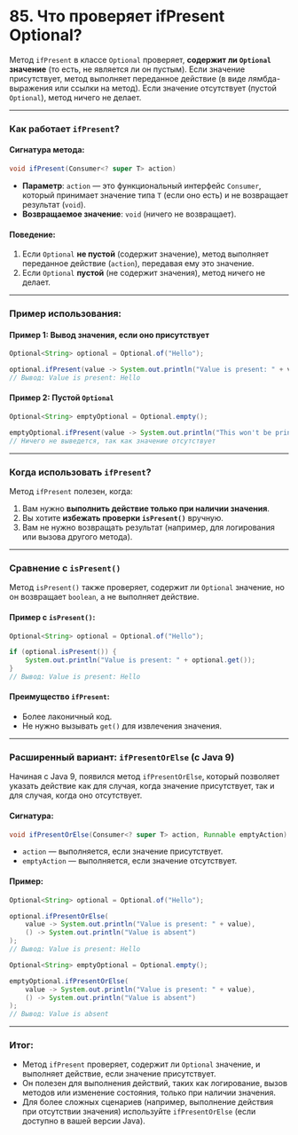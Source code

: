 # 85. Что проверяет ifPresent Optional?

Метод `ifPresent` в классе `Optional` проверяет, **содержит ли `Optional` значение** (то есть, не является ли он пустым). Если значение присутствует, метод выполняет переданное действие (в виде лямбда-выражения или ссылки на метод). Если значение отсутствует (пустой `Optional`), метод ничего не делает.

---

### Как работает `ifPresent`?

#### Сигнатура метода:
```java
void ifPresent(Consumer<? super T> action)
```

- **Параметр**: `action` — это функциональный интерфейс `Consumer`, который принимает значение типа `T` (если оно есть) и не возвращает результат (`void`).
- **Возвращаемое значение**: `void` (ничего не возвращает).

#### Поведение:
1. Если `Optional` **не пустой** (содержит значение), метод выполняет переданное действие (`action`), передавая ему это значение.
2. Если `Optional` **пустой** (не содержит значения), метод ничего не делает.

---

### Пример использования:

#### Пример 1: Вывод значения, если оно присутствует
```java
Optional<String> optional = Optional.of("Hello");

optional.ifPresent(value -> System.out.println("Value is present: " + value));
// Вывод: Value is present: Hello
```

#### Пример 2: Пустой `Optional`
```java
Optional<String> emptyOptional = Optional.empty();

emptyOptional.ifPresent(value -> System.out.println("This won't be printed"));
// Ничего не выведется, так как значение отсутствует
```

---

### Когда использовать `ifPresent`?
Метод `ifPresent` полезен, когда:
1. Вам нужно **выполнить действие только при наличии значения**.
2. Вы хотите **избежать проверки `isPresent()`** вручную.
3. Вам не нужно возвращать результат (например, для логирования или вызова другого метода).

---

### Сравнение с `isPresent()`
Метод `isPresent()` также проверяет, содержит ли `Optional` значение, но он возвращает `boolean`, а не выполняет действие.

#### Пример с `isPresent()`:
```java
Optional<String> optional = Optional.of("Hello");

if (optional.isPresent()) {
    System.out.println("Value is present: " + optional.get());
}
// Вывод: Value is present: Hello
```

#### Преимущество `ifPresent`:
- Более лаконичный код.
- Не нужно вызывать `get()` для извлечения значения.

---

### Расширенный вариант: `ifPresentOrElse` (с Java 9)
Начиная с Java 9, появился метод `ifPresentOrElse`, который позволяет указать действие как для случая, когда значение присутствует, так и для случая, когда оно отсутствует.

#### Сигнатура:
```java
void ifPresentOrElse(Consumer<? super T> action, Runnable emptyAction)
```

- `action` — выполняется, если значение присутствует.
- `emptyAction` — выполняется, если значение отсутствует.

#### Пример:
```java
Optional<String> optional = Optional.of("Hello");

optional.ifPresentOrElse(
    value -> System.out.println("Value is present: " + value),
    () -> System.out.println("Value is absent")
);
// Вывод: Value is present: Hello

Optional<String> emptyOptional = Optional.empty();

emptyOptional.ifPresentOrElse(
    value -> System.out.println("Value is present: " + value),
    () -> System.out.println("Value is absent")
);
// Вывод: Value is absent
```

---

### Итог:
- Метод `ifPresent` проверяет, содержит ли `Optional` значение, и выполняет действие, если значение присутствует.
- Он полезен для выполнения действий, таких как логирование, вызов методов или изменение состояния, только при наличии значения.
- Для более сложных сценариев (например, выполнение действия при отсутствии значения) используйте `ifPresentOrElse` (если доступно в вашей версии Java).
